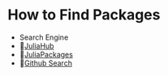 # How to Find Packages

- Search Engine
- 🔗[JuliaHub](https://juliahub.com/ui/Home)
- 🔗[JuliaPackages](https://juliapackages.com/packages)
- 🔗[Github Search](https://github.com/search?q=+language%3AJulia+&type=repositories)
